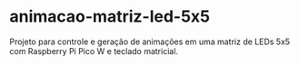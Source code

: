 # animacao-matriz-led-5x5
Projeto para controle e geração de animações em uma matriz de LEDs 5x5 com Raspberry Pi Pico W e teclado matricial.
